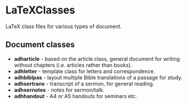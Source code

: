 # LaTeXClasses

LaTeX class files for various types of document.

## Document classes

- **adharticle** - based on the article class, general document for writing
  without chapters (i.e. articles rather than books).
- **adhletter** - template class for letters and correspondence.
- **adhbiblpas** - layout multiple Bible translations of a passage for
  study.
- **adhsertrans** - transcript of a sermon, for general reading.
- **adhsernotes** - notes for sermon/talk.
- **adhhandout** - A4 or A5 handouts for seminars etc.
